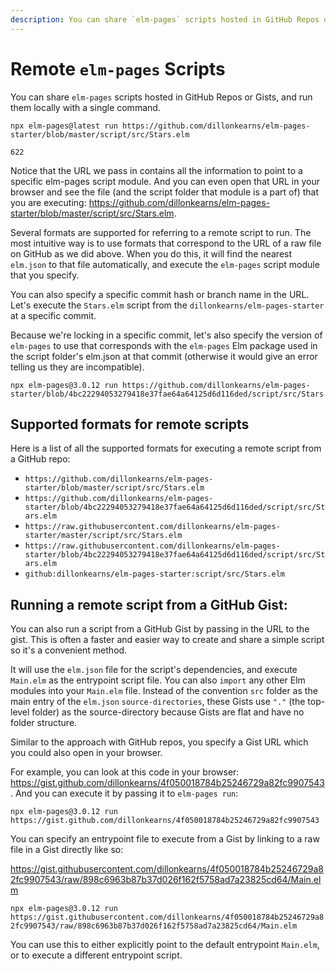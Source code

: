 ```yaml
---
description: You can share `elm-pages` scripts hosted in GitHub Repos or Gists, and run them locally with a single command.
---
```


# Remote `elm-pages` Scripts

You can share `elm-pages` scripts hosted in GitHub Repos or Gists, and run them locally with a single command.

```
npx elm-pages@latest run https://github.com/dillonkearns/elm-pages-starter/blob/master/script/src/Stars.elm

622
```

Notice that the URL we pass in contains all the information to point to a specific elm-pages script module. And you can
even open that URL in your browser and see the file (and the script folder that module is a part of) that you are executing: <https://github.com/dillonkearns/elm-pages-starter/blob/master/script/src/Stars.elm>.

Several formats are supported for referring to a remote script to run. The most intuitive way is to use formats that correspond to the URL of
a raw file on GitHub as we did above. When you do this, it will find the nearest `elm.json` to that file automatically, and execute the `elm-pages` script module
that you specify.

You can also specify a specific commit hash or branch name in the URL. Let's execute the `Stars.elm` script from the `dillonkearns/elm-pages-starter` at a specific commit.

Because we're locking in a specific commit, let's also specify the version of `elm-pages` to use that corresponds with the `elm-pages` Elm package used in the script folder's elm.json at that commit (otherwise it would give an error telling us they are incompatible).

```
npx elm-pages@3.0.12 run https://github.com/dillonkearns/elm-pages-starter/blob/4bc22294053279418e37fae64a64125d6d116ded/script/src/Stars.elm
```

## Supported formats for remote scripts

Here is a list of all the supported formats for executing a remote script from a GitHub repo:

- `https://github.com/dillonkearns/elm-pages-starter/blob/master/script/src/Stars.elm`
- `https://github.com/dillonkearns/elm-pages-starter/blob/4bc22294053279418e37fae64a64125d6d116ded/script/src/Stars.elm`
- `https://raw.githubusercontent.com/dillonkearns/elm-pages-starter/master/script/src/Stars.elm`
- `https://raw.githubusercontent.com/dillonkearns/elm-pages-starter/blob/4bc22294053279418e37fae64a64125d6d116ded/script/src/Stars.elm`
- `github:dillonkearns/elm-pages-starter:script/src/Stars.elm`

## Running a remote script from a GitHub Gist:

You can also run a script from a GitHub Gist by passing in the URL to the gist. This is often a faster and easier way to create and share a simple script so it's a convenient method.

It will use the `elm.json` file for the script's dependencies, and execute `Main.elm` as the entrypoint script file. You can also `import` any other Elm modules into your `Main.elm` file. Instead of the convention `src` folder as the main entry of the `elm.json` `source-directories`, these Gists use `"."` (the top-level folder) as the source-directory because Gists are flat and have no folder structure.

Similar to the approach with GitHub repos, you specify a Gist URL which you could also open in your browser.

For example, you can look at this code in your browser: <https://gist.github.com/dillonkearns/4f050018784b25246729a82fc9907543>. And you can execute it by passing it to `elm-pages run`:

`npx elm-pages@3.0.12 run https://gist.github.com/dillonkearns/4f050018784b25246729a82fc9907543`

You can specify an entrypoint file to execute from a Gist by linking to a raw file in a Gist directly like so:

<https://gist.githubusercontent.com/dillonkearns/4f050018784b25246729a82fc9907543/raw/898c6963b87b37d026f162f5758ad7a23825cd64/Main.elm>

`npx elm-pages@3.0.12 run https://gist.githubusercontent.com/dillonkearns/4f050018784b25246729a82fc9907543/raw/898c6963b87b37d026f162f5758ad7a23825cd64/Main.elm`

You can use this to either explicitly point to the default entrypoint `Main.elm`, or to execute a different entrypoint script.
